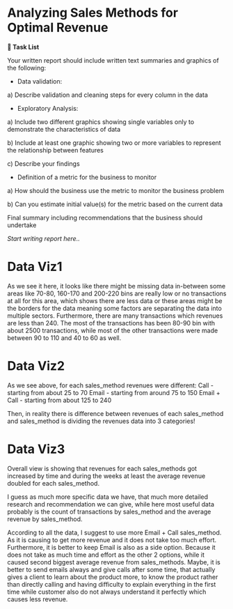 # Analyzing Sales Methods for Optimal Revenue
**📝 Task List**

Your written report should include written text summaries and graphics of the following:

* Data validation:

 a) Describe validation and cleaning steps for every column in the data

* Exploratory Analysis:

 a) Include two different graphics showing single variables only to demonstrate the characteristics of data
 
 b) Include at least one graphic showing two or more variables to represent the relationship between features
 
 c) Describe your findings
* Definition of a metric for the business to monitor

 a) How should the business use the metric to monitor the business problem

 b) Can you estimate initial value(s) for the metric based on the current data

Final summary including recommendations that the business should undertake

*Start writing report here..*

# Data Viz1 
As we see it here, it looks like there might be missing data in-between some areas like 70-80, 160-170 and 200-220 bins are really low or no transactions at all for this area, which shows there are less data or these areas might be the borders for the data meaning some factors are separating the data into multiple sectors. Furthermore, there are many transactions which revenues are less than 240. The most of the transactions has been 80-90 bin with about 2500 transactions, while most of the other transactions were made between 90 to 110 and 40 to 60 as well.

# Data Viz2 
As we see above, for each sales_method revenues were different: Call - starting from about 25 to 70 Email - starting from around 75 to 150 Email + Call - starting from about 125 to 240

Then, in reality there is difference between revenues of each sales_method and sales_method is dividing the revenues data into 3 categories!

# Data Viz3 
Overall view is showing that revenues for each sales_methods got increased by time and during the weeks at least the average revenue doubled for each sales_method.

I guess as much more specific data we have, that much more detailed research and recommendation we can give, while here most useful data probably is the count of transactions by sales_method and the average revenue by sales_method.

According to all the data, I suggest to use more Email + Call sales_method. As it is causing to get more revenue and it does not take too much effort. Furthermore, it is better to keep Email is also as a side option. Because it does not take as much time and effort as the other 2 options, while it caused second biggest average revenue from sales_methods. Maybe, it is better to send emails always and give calls after some time, that actually gives a client to learn about the product more, to know the product rather than directly calling and having difficulty to explain everything in the first time while customer also do not always understand it perfectly which causes less revenue.
